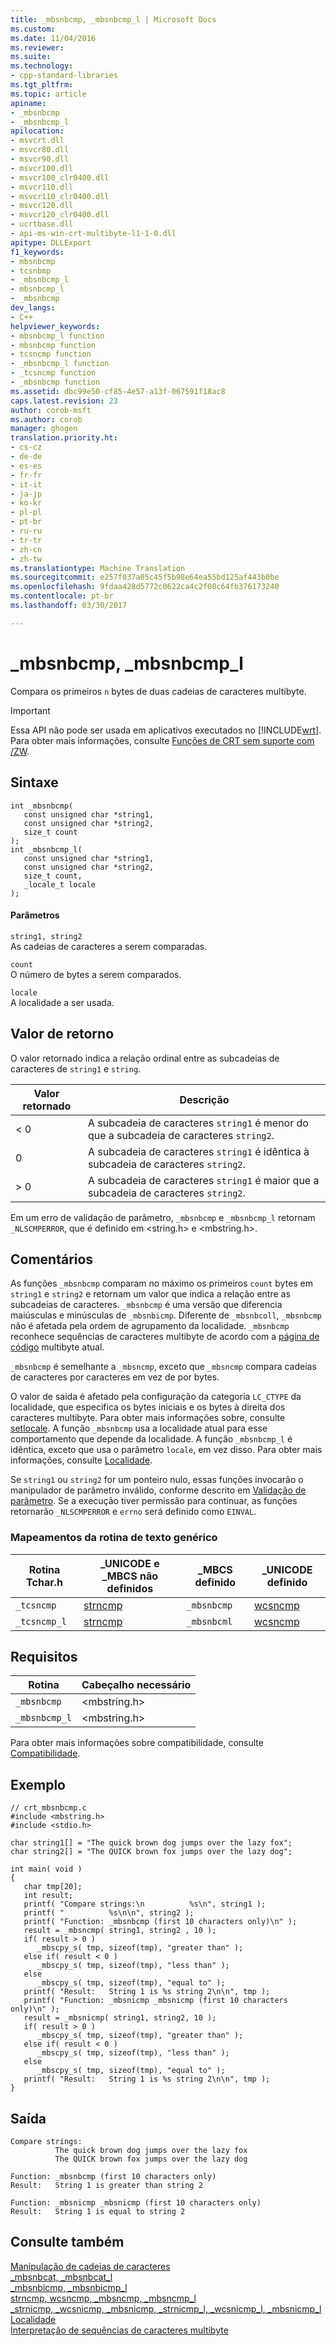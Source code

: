 ```yaml
---
title: _mbsnbcmp, _mbsnbcmp_l | Microsoft Docs
ms.custom: 
ms.date: 11/04/2016
ms.reviewer: 
ms.suite: 
ms.technology:
- cpp-standard-libraries
ms.tgt_pltfrm: 
ms.topic: article
apiname:
- _mbsnbcmp
- _mbsnbcmp_l
apilocation:
- msvcrt.dll
- msvcr80.dll
- msvcr90.dll
- msvcr100.dll
- msvcr100_clr0400.dll
- msvcr110.dll
- msvcr110_clr0400.dll
- msvcr120.dll
- msvcr120_clr0400.dll
- ucrtbase.dll
- api-ms-win-crt-multibyte-l1-1-0.dll
apitype: DLLExport
f1_keywords:
- mbsnbcmp
- tcsnbmp
- _mbsnbcmp_l
- mbsnbcmp_l
- _mbsnbcmp
dev_langs:
- C++
helpviewer_keywords:
- mbsnbcmp_l function
- mbsnbcmp function
- tcsncmp function
- _mbsnbcmp_l function
- _tcsncmp function
- _mbsnbcmp function
ms.assetid: dbc99e50-cf85-4e57-a13f-067591f18ac8
caps.latest.revision: 23
author: corob-msft
ms.author: corob
manager: ghogen
translation.priority.ht:
- cs-cz
- de-de
- es-es
- fr-fr
- it-it
- ja-jp
- ko-kr
- pl-pl
- pt-br
- ru-ru
- tr-tr
- zh-cn
- zh-tw
ms.translationtype: Machine Translation
ms.sourcegitcommit: e257f037a05c45f5b98e64ea55bd125af443b0be
ms.openlocfilehash: 9fdaa428d5772c0622ca4c2f08c64fb376173240
ms.contentlocale: pt-br
ms.lasthandoff: 03/30/2017

---
```

# <a name="mbsnbcmp-mbsnbcmpl"></a>_mbsnbcmp, _mbsnbcmp_l
Compara os primeiros `n` bytes de duas cadeias de caracteres multibyte.  
  
> [!IMPORTANT]
>  Essa API não pode ser usada em aplicativos executados no [!INCLUDE[wrt](../../atl/reference/includes/wrt_md.md)]. Para obter mais informações, consulte [Funções de CRT sem suporte com /ZW](http://msdn.microsoft.com/library/windows/apps/jj606124.aspx).  
  
## <a name="syntax"></a>Sintaxe  
  
```  
int _mbsnbcmp(  
   const unsigned char *string1,  
   const unsigned char *string2,  
   size_t count   
);  
int _mbsnbcmp_l(  
   const unsigned char *string1,  
   const unsigned char *string2,  
   size_t count,  
   _locale_t locale  
);  
```  
  
#### <a name="parameters"></a>Parâmetros  
 `string1, string2`  
 As cadeias de caracteres a serem comparadas.  
  
 `count`  
 O número de bytes a serem comparados.  
  
 `locale`  
 A localidade a ser usada.  
  
## <a name="return-value"></a>Valor de retorno  
 O valor retornado indica a relação ordinal entre as subcadeias de caracteres de `string1` e `string`.  
  
|Valor retornado|Descrição|  
|------------------|-----------------|  
|< 0|A subcadeia de caracteres `string1` é menor do que a subcadeia de caracteres `string2`.|  
|0|A subcadeia de caracteres `string1` é idêntica à subcadeia de caracteres `string2`.|  
|> 0|A subcadeia de caracteres `string1` é maior que a subcadeia de caracteres `string2`.|  
  
 Em um erro de validação de parâmetro, `_mbsnbcmp` e `_mbsnbcmp_l` retornam `_NLSCMPERROR`, que é definido em \<string.h> e \<mbstring.h>.  
  
## <a name="remarks"></a>Comentários  
 As funções `_mbsnbcmp` comparam no máximo os primeiros `count` bytes em `string1` e `string2` e retornam um valor que indica a relação entre as subcadeias de caracteres. `_mbsnbcmp` é uma versão que diferencia maiúsculas e minúsculas de `_mbsnbicmp`. Diferente de `_mbsnbcoll`, `_mbsnbcmp` não é afetada pela ordem de agrupamento da localidade. `_mbsnbcmp` reconhece sequências de caracteres multibyte de acordo com a [página de código](../../c-runtime-library/code-pages.md) multibyte atual.  
  
 `_mbsnbcmp` é semelhante a `_mbsncmp`, exceto que `_mbsncmp` compara cadeias de caracteres por caracteres em vez de por bytes.  
  
 O valor de saída é afetado pela configuração da categoria `LC_CTYPE` da localidade, que especifica os bytes iniciais e os bytes à direita dos caracteres multibyte. Para obter mais informações sobre, consulte [setlocale](../../c-runtime-library/reference/setlocale-wsetlocale.md). A função `_mbsnbcmp` usa a localidade atual para esse comportamento que depende da localidade. A função `_mbsnbcmp_l` é idêntica, exceto que usa o parâmetro `locale`, em vez disso. Para obter mais informações, consulte [Localidade](../../c-runtime-library/locale.md).  
  
 Se `string1` ou `string2` for um ponteiro nulo, essas funções invocarão o manipulador de parâmetro inválido, conforme descrito em [Validação de parâmetro](../../c-runtime-library/parameter-validation.md). Se a execução tiver permissão para continuar, as funções retornarão `_NLSCMPERROR` e `errno` será definido como `EINVAL`.  
  
### <a name="generic-text-routine-mappings"></a>Mapeamentos da rotina de texto genérico  
  
|Rotina Tchar.h|_UNICODE e _MBCS não definidos|_MBCS definido|_UNICODE definido|  
|---------------------|---------------------------------------|--------------------|-----------------------|  
|`_tcsncmp`|[strncmp](../../c-runtime-library/reference/strncmp-wcsncmp-mbsncmp-mbsncmp-l.md)|`_mbsnbcmp`|[wcsncmp](../../c-runtime-library/reference/strncmp-wcsncmp-mbsncmp-mbsncmp-l.md)|  
|`_tcsncmp_l`|[strncmp](../../c-runtime-library/reference/strncmp-wcsncmp-mbsncmp-mbsncmp-l.md)|`_mbsnbcml`|[wcsncmp](../../c-runtime-library/reference/strncmp-wcsncmp-mbsncmp-mbsncmp-l.md)|  
  
## <a name="requirements"></a>Requisitos  
  
|Rotina|Cabeçalho necessário|  
|-------------|---------------------|  
|`_mbsnbcmp`|\<mbstring.h>|  
|`_mbsnbcmp_l`|\<mbstring.h>|  
  
 Para obter mais informações sobre compatibilidade, consulte [Compatibilidade](../../c-runtime-library/compatibility.md).  
  
## <a name="example"></a>Exemplo  
  
```  
// crt_mbsnbcmp.c  
#include <mbstring.h>  
#include <stdio.h>  
  
char string1[] = "The quick brown dog jumps over the lazy fox";  
char string2[] = "The QUICK brown fox jumps over the lazy dog";  
  
int main( void )  
{  
   char tmp[20];  
   int result;  
   printf( "Compare strings:\n          %s\n", string1 );  
   printf( "          %s\n\n", string2 );  
   printf( "Function: _mbsnbcmp (first 10 characters only)\n" );  
   result = _mbsncmp( string1, string2 , 10 );  
   if( result > 0 )  
      _mbscpy_s( tmp, sizeof(tmp), "greater than" );  
   else if( result < 0 )  
      _mbscpy_s( tmp, sizeof(tmp), "less than" );  
   else  
      _mbscpy_s( tmp, sizeof(tmp), "equal to" );  
   printf( "Result:   String 1 is %s string 2\n\n", tmp );  
   printf( "Function: _mbsnicmp _mbsnicmp (first 10 characters only)\n" );  
   result = _mbsnicmp( string1, string2, 10 );  
   if( result > 0 )  
      _mbscpy_s( tmp, sizeof(tmp), "greater than" );  
   else if( result < 0 )  
      _mbscpy_s( tmp, sizeof(tmp), "less than" );  
   else  
      _mbscpy_s( tmp, sizeof(tmp), "equal to" );  
   printf( "Result:   String 1 is %s string 2\n\n", tmp );  
}  
```  
  
## <a name="output"></a>Saída  
  
```  
Compare strings:  
          The quick brown dog jumps over the lazy fox  
          The QUICK brown fox jumps over the lazy dog  
  
Function: _mbsnbcmp (first 10 characters only)  
Result:   String 1 is greater than string 2  
  
Function: _mbsnicmp _mbsnicmp (first 10 characters only)  
Result:   String 1 is equal to string 2  
```  
  
## <a name="see-also"></a>Consulte também  
 [Manipulação de cadeias de caracteres](../../c-runtime-library/string-manipulation-crt.md)   
 [_mbsnbcat, _mbsnbcat_l](../../c-runtime-library/reference/mbsnbcat-mbsnbcat-l.md)   
 [_mbsnbicmp, _mbsnbicmp_l](../../c-runtime-library/reference/mbsnbicmp-mbsnbicmp-l.md)   
 [strncmp, wcsncmp, _mbsncmp, _mbsncmp_l](../../c-runtime-library/reference/strncmp-wcsncmp-mbsncmp-mbsncmp-l.md)   
 [_strnicmp, _wcsnicmp, _mbsnicmp, _strnicmp_l, _wcsnicmp_l, _mbsnicmp_l](../../c-runtime-library/reference/strnicmp-wcsnicmp-mbsnicmp-strnicmp-l-wcsnicmp-l-mbsnicmp-l.md)   
 [Localidade](../../c-runtime-library/locale.md)   
 [Interpretação de sequências de caracteres multibyte](../../c-runtime-library/interpretation-of-multibyte-character-sequences.md)

